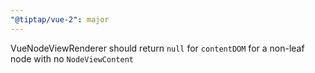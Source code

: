 ```yaml
---
"@tiptap/vue-2": major
---
```


VueNodeViewRenderer should return `null` for `contentDOM` for a non-leaf node with no `NodeViewContent`
